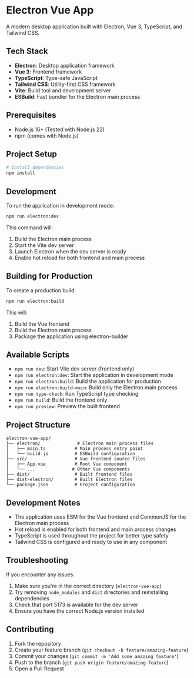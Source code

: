 # Electron Vue App

A modern desktop application built with Electron, Vue 3, TypeScript, and Tailwind CSS.

## Tech Stack

- **Electron**: Desktop application framework
- **Vue 3**: Frontend framework
- **TypeScript**: Type-safe JavaScript
- **Tailwind CSS**: Utility-first CSS framework
- **Vite**: Build tool and development server
- **ESBuild**: Fast bundler for the Electron main process

## Prerequisites

- Node.js 16+ (Tested with Node.js 22)
- npm (comes with Node.js)

## Project Setup

```bash
# Install dependencies
npm install
```

## Development

To run the application in development mode:

```bash
npm run electron:dev
```

This command will:

1. Build the Electron main process
2. Start the Vite dev server
3. Launch Electron when the dev server is ready
4. Enable hot reload for both frontend and main process

## Building for Production

To create a production build:

```bash
npm run electron:build
```

This will:

1. Build the Vue frontend
2. Build the Electron main process
3. Package the application using electron-builder

## Available Scripts

- `npm run dev`: Start Vite dev server (frontend only)
- `npm run electron:dev`: Start the application in development mode
- `npm run electron:build`: Build the application for production
- `npm run electron:build-main`: Build only the Electron main process
- `npm run type-check`: Run TypeScript type checking
- `npm run build`: Build the frontend only
- `npm run preview`: Preview the built frontend

## Project Structure

```
electron-vue-app/
├── electron/              # Electron main process files
│   ├── main.ts           # Main process entry point
│   └── build.js          # ESBuild configuration
├── src/                  # Vue frontend source files
│   ├── App.vue           # Root Vue component
│   └── ...              # Other Vue components
├── dist/                 # Built frontend files
├── dist-electron/        # Built Electron files
└── package.json          # Project configuration
```

## Development Notes

- The application uses ESM for the Vue frontend and CommonJS for the Electron main process
- Hot reload is enabled for both frontend and main process changes
- TypeScript is used throughout the project for better type safety
- Tailwind CSS is configured and ready to use in any component

## Troubleshooting

If you encounter any issues:

1. Make sure you're in the correct directory (`electron-vue-app`)
2. Try removing `node_modules` and `dist` directories and reinstalling dependencies
3. Check that port 5173 is available for the dev server
4. Ensure you have the correct Node.js version installed

## Contributing

1. Fork the repository
2. Create your feature branch (`git checkout -b feature/amazing-feature`)
3. Commit your changes (`git commit -m 'Add some amazing feature'`)
4. Push to the branch (`git push origin feature/amazing-feature`)
5. Open a Pull Request
